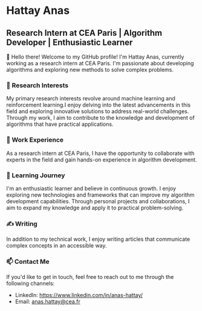 # Hattay Anas

## Research Intern at CEA Paris | Algorithm Developer | Enthusiastic Learner

👋 Hello there! Welcome to my GitHub profile! I'm Hattay Anas, currently working as a research intern at CEA Paris. I'm passionate about developing algorithms and exploring new methods to solve complex problems.

### 🔬 Research Interests
My primary research interests revolve around machine learning and reinforcement learning.I enjoy delving into the latest advancements in this field and exploring innovative solutions to address real-world challenges. Through my work, I aim to contribute to the knowledge and development of algorithms that have practical applications.

### 💼 Work Experience
As a research intern at CEA Paris, I have the opportunity to collaborate with experts in the field and gain hands-on experience in algorithm development.

### 🌱 Learning Journey
I'm an enthusiastic learner and believe in continuous growth. I enjoy exploring new technologies and frameworks that can improve my algorithm development capabilities. Through personal projects and collaborations, I aim to expand my knowledge and apply it to practical problem-solving.

### ✍️ Writing
In addition to my technical work, I enjoy writing articles that communicate complex concepts in an accessible way. 

### 📫 Contact Me
If you'd like to get in touch, feel free to reach out to me through the following channels:

- LinkedIn: https://www.linkedin.com/in/anas-hattay/
- Email: anas.hattay@cea.fr



